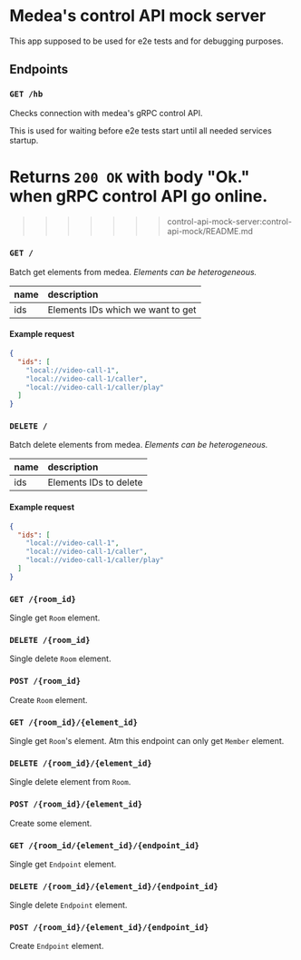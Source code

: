 Medea's control API mock server
===============================

This app supposed to be used for e2e tests and for debugging purposes.




## Endpoints

### `GET /hb`
Checks connection with medea's gRPC control API.

This is used for waiting before e2e tests start until all needed services
startup.

Returns `200 OK` with body "Ok." when gRPC control API go online.
=======

>>>>>>> control-api-mock-server:control-api-mock/README.md

### `GET /`

Batch get elements from medea.
_Elements can be heterogeneous._

| name | description                       |
|:-----|:----------------------------------|
| ids  | Elements IDs which we want to get |

#### Example request

```json
{
  "ids": [
    "local://video-call-1",
    "local://video-call-1/caller",
    "local://video-call-1/caller/play"
  ]
}
```


### `DELETE /`

Batch delete elements from medea.
_Elements can be heterogeneous._

| name | description            |
|:-----|:-----------------------|
| ids  | Elements IDs to delete |

#### Example request

```json
{
  "ids": [
    "local://video-call-1",
    "local://video-call-1/caller",
    "local://video-call-1/caller/play"
  ]
}
```


### `GET /{room_id}`

Single get `Room` element.


### `DELETE /{room_id}`

Single delete `Room` element.


### `POST /{room_id}`

Create `Room` element.


### `GET /{room_id}/{element_id}`

Single get `Room`'s element.
Atm this endpoint can only get `Member` element.


### `DELETE /{room_id}/{element_id}`

Single delete element from `Room`.


### `POST /{room_id}/{element_id}`

Create some element.


### `GET /{room_id/{element_id}/{endpoint_id}`

Single get `Endpoint` element.


### `DELETE /{room_id}/{element_id}/{endpoint_id}`

Single delete `Endpoint` element.


### `POST /{room_id}/{element_id}/{endpoint_id}`

Create `Endpoint` element.
